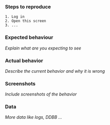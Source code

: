 ### Steps to reproduce

```
1. Log in
2. Open this screen
3. ...
```

### Expected behaviour

*Explain what are you expecting to see*

### Actual behavior

*Describe the current behavior and why it is wrong*</td>

### Screenshots

*Include screenshots of the behavior*

### Data

*More data like logs, DDBB ...*